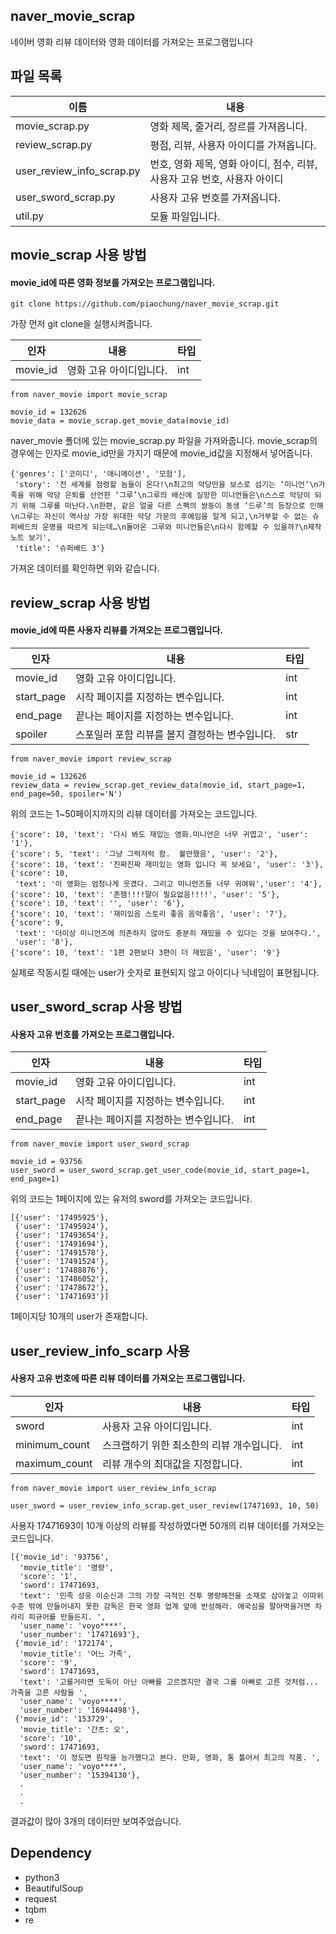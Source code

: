 ## naver_movie_scrap
네이버 영화 리뷰 데이터와 영화 데이터를 가져오는 프로그램입니다

## 파일 목록
|이름|내용|
|-|-|
|movie_scrap.py|영화 제목, 줄거리, 장르를 가져옵니다.|
|review_scrap.py|평점, 리뷰, 사용자 아이디를 가져옵니다.|
|user_review_info_scrap.py|번호, 영화 제목, 영화 아이디, 점수, 리뷰, 사용자 고유 번호, 사용자 아이디|
|user_sword_scrap.py|사용자 고유 번호를 가져옵니다.|
|util.py|모듈 파일입니다.|

## movie_scrap 사용 방법
#### movie_id에 따른 영화 정보를 가져오는 프로그램입니다.

```
git clone https://github.com/piaochung/naver_movie_scrap.git
```
가장 먼저 git clone을 실행시켜줍니다.

|인자|내용|타입|
|-|-|-|
|movie_id|영화 고유 아이디입니다.|int|

```
from naver_movie import movie_scrap

movie_id = 132626
movie_data = movie_scrap.get_movie_data(movie_id)
```

naver_movie 폴더에 있는 movie_scrap.py 파일을 가져와줍니다. movie_scrap의 경우에는 인자로 movie_id만을 가지기 때문에 movie_id값을 지정해서 넣어줍니다.

```
{'genres': ['코미디', '애니메이션', '모험'],
 'story': '전 세계를 점령할 놈들이 온다!\n최고의 악당만을 보스로 섬기는 ‘미니언’\n가족을 위해 악당 은퇴를 선언한 ‘그루’\n그루의 배신에 실망한 미니언들은\n스스로 악당이 되기 위해 그루를 떠난다.\n한편, 같은 얼굴 다른 스펙의 쌍둥이 동생 ‘드루’의 등장으로 인해\n그루는 자신이 역사상 가장 위대한 악당 가문의 후예임을 알게 되고,\n거부할 수 없는 슈퍼배드의 운명을 따르게 되는데…\n돌아온 그루와 미니언들은\n다시 함께할 수 있을까?\n제작노트 보기',
 'title': '슈퍼배드 3'}
 ```
 
 가져온 데이터를 확인하면 위와 같습니다.
 
## review_scrap 사용 방법
#### movie_id에 따른 사용자 리뷰를 가져오는 프로그램입니다.

|인자|내용|타입|
|-|-|-|
|movie_id|영화 고유 아이디입니다.|int|
|start_page|시작 페이지를 지정하는 변수입니다.|int|
|end_page|끝나는 페이지를 지정하는 변수입니다.|int|
|spoiler|스포일러 포함 리뷰를 볼지 결정하는 변수입니다.|str|
 
 ```
from naver_movie import review_scrap

movie_id = 132626
review_data = review_scrap.get_review_data(movie_id, start_page=1, end_page=50, spoiler='N')
```

위의 코드는 1~50페이지까지의 리뷰 데이터를 가져오는 코드입니다.
 
 ```
 {'score': 10, 'text': '다시 봐도 재밌는 영화.미니언은 너무 귀엽고', 'user': '1'},
 {'score': 5, 'text': '그냥 그럭저럭 함.  볼만했음', 'user': '2'},
 {'score': 10, 'text': '진짜진짜 재미있는 영화 입니다 꼭 보세요', 'user': '3'},
 {'score': 10,
  'text': '이 영화는 엄청나게 웃겼다. 그리고 미니언즈들 너무 귀여워','user': '4'},
 {'score': 10, 'text': '존잼!!!!말이 필요없음!!!!', 'user': '5'},
 {'score': 10, 'text': '', 'user': '6'},
 {'score': 10, 'text': '재미있음 스토리 좋음 음악좋음', 'user': '7'},
 {'score': 9,
  'text': '더이상 미니언즈에 의존하지 않아도 충분히 재밌을 수 있다는 것을 보여주다.',
  'user': '8'},
 {'score': 10, 'text': '1편 2편보다 3편이 더 재밌음', 'user': '9'}
 ```
 
 실제로 작동시킬 때에는 user가 숫자로 표현되지 않고 아이디나 닉네임이 표현됩니다.

## user_sword_scrap 사용 방법
#### 사용자 고유 번호를 가져오는 프로그램입니다.

|인자|내용|타입|
|-|-|-|
|movie_id|영화 고유 아이디입니다.|int|
|start_page|시작 페이지를 지정하는 변수입니다.|int|
|end_page|끝나는 페이지를 지정하는 변수입니다.|int|

```
from naver_movie import user_sword_scrap

movie_id = 93756
user_sword = user_sword_scrap.get_user_code(movie_id, start_page=1, end_page=1)
```
위의 코드는 1페이지에 있는 유저의 sword를 가져오는 코드입니다.

```
[{'user': '17495925'},
 {'user': '17495924'},
 {'user': '17493654'},
 {'user': '17491694'},
 {'user': '17491578'},
 {'user': '17491524'},
 {'user': '17488876'},
 {'user': '17486052'},
 {'user': '17478672'},
 {'user': '17471693'}]
```
1페이지당 10개의 user가 존재합니다.

## user_review_info_scarp 사용
#### 사용자 고유 번호에 따른 리뷰 데이터를 가져오는 프로그램입니다.

|인자|내용|타입|
|-|-|-|
|sword|사용자 고유 아이디입니다.|int|
|minimum_count|스크랩하기 위한 최소한의 리뷰 개수입니다.|int|
|maximum_count|리뷰 개수의 최대값을 지정합니다.|int|

```
from naver_movie import user_review_info_scrap

user_sword = user_review_info_scrap.get_user_review(17471693, 10, 50)
```

사용자 17471693이 10개 이상의 리뷰를 작성하였다면 50개의 리뷰 데이터를 가져오는 코드입니다.

```
[{'movie_id': '93756',
  'movie_title': '명량',
  'score': '1',
  'sword': 17471693,
  'text': '민족 성웅 이순신과 그의 가장 극적인 전투 명량해전을 소재로 삼아놓고 이따위 수준 밖에 만들어내지 못한 감독은 한국 영화 업계 앞에 반성해라. 애국심을 팔아먹을거면 차라리 피규어를 만들든지. ',
  'user_name': 'voyo****',
  'user_number': '17471693'},
 {'movie_id': '172174',
  'movie_title': '어느 가족',
  'score': '9',
  'sword': 17471693,
  'text': '고를거라면 도둑이 아닌 아빠를 고르겠지만 결국 그를 아빠로 고른 것처럼... 가족을 고른 사람들 ',
  'user_name': 'voyo****',
  'user_number': '16944498'},
 {'movie_id': '153729',
  'movie_title': '간츠: 오',
  'score': '10',
  'sword': 17471693,
  'text': '이 정도면 원작을 능가했다고 본다. 만화, 영화, 통 틀어서 최고의 작품. ',
  'user_name': 'voyo****',
  'user_number': '15394130'},
  .
  .
  .
```

결과값이 많아 3개의 데이터만 보여주었습니다.

## Dependency
- python3
- BeautifulSoup
- request
- tqbm
- re
